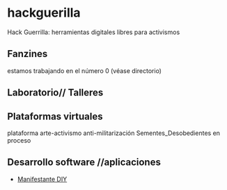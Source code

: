 hackguerilla
============

Hack Guerrilla: herramientas digitales libres para activismos



## Fanzines

estamos trabajando en el número 0 (véase directorio)

## Laboratorio// Talleres


## Plataformas virtuales

plataforma arte-activismo anti-militarización Sementes_Desobedientes en proceso



## Desarrollo software //aplicaciones

* [Manifestante DIY]


[Manifestante DIY]: https://github.com/b4zz4/ManifestanteXXI
